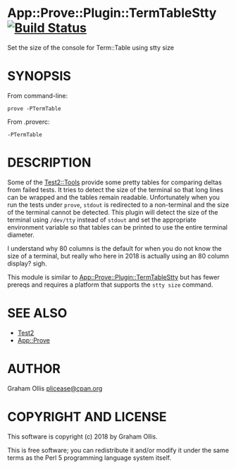 # App::Prove::Plugin::TermTableStty [![Build Status](https://secure.travis-ci.org/plicease/App-Prove-Plugin-TermTableStty.png)](http://travis-ci.org/plicease/App-Prove-Plugin-TermTableStty)

Set the size of the console for Term::Table using stty size

# SYNOPSIS

From command-line:

    prove -PTermTable

From .proverc:

    -PTermTable

# DESCRIPTION

Some of the [Test2::Tools](https://metacpan.org/pod/Test2::Tools) provide some pretty tables for comparing deltas from failed tests.  It tries to 
detect the size of the terminal so that long lines can be wrapped and the tables remain readable.  Unfortunately
when you run the tests under `prove`, `stdout` is redirected to a non-terminal and the size of the terminal
cannot be detected.  This plugin will detect the size of the terminal using `/dev/tty` instead of `stdout` and
set the appropriate environment variable so that tables can be printed to use the entire terminal diameter.

I understand why 80 columns is the default for when you do not know the size of a terminal, but really who here 
in 2018 is actually using an 80 column display?  sigh.

This module is similar to [App::Prove::Plugin::TermTableStty](https://metacpan.org/pod/App::Prove::Plugin::TermTableStty) but has fewer prereqs and requires a platform that
supports the `stty size` command.

# SEE ALSO

- [Test2](https://metacpan.org/pod/Test2)
- [App::Prove](https://metacpan.org/pod/App::Prove)

# AUTHOR

Graham Ollis <plicease@cpan.org>

# COPYRIGHT AND LICENSE

This software is copyright (c) 2018 by Graham Ollis.

This is free software; you can redistribute it and/or modify it under
the same terms as the Perl 5 programming language system itself.
